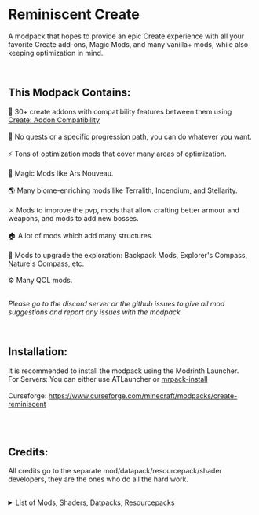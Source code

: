 # Reminiscent Create
 
A modpack that hopes to provide an epic Create experience with all your favorite Create add-ons, Magic Mods, and many vanilla+ mods, while also keeping optimization in mind.

<br>

## This Modpack Contains:
🔧 30+ create addons with compatibility features between them using [Create: Addon Compatibility](https://modrinth.com/mod/create-addon-compatibility)
<br>
<br>
📖 No quests or a specific progression path, you can do whatever you want.
<br>
<br>
⚡ Tons of optimization mods that cover many areas of optimization.
<br>
<br>
🎩 Magic Mods like Ars Nouveau.
<br>
<br>
🌎 Many biome-enriching mods like Terralith, Incendium, and Stellarity. 
<br>
<br>
⚔ Mods to improve the pvp, mods that allow crafting better armour and weapons, and mods to add new bosses.
<br>
<br>
🏠 A lot of mods which add many structures.
<br>
<br>
🧭 Mods to upgrade the exploration: Backpack Mods, Explorer's Compass, Nature's Compass, etc.
<br>
<br>
⚙ Many QOL mods.
<br>
<br>

*Please go to the discord server or the github issues to give all mod suggestions and report any issues with the modpack.*

<br>

## Installation:
It is recommended to install the modpack using the Modrinth Launcher.<br>
For Servers: You can either use ATLauncher or [mrpack-install](https://github.com/nothub/mrpack-install)
<br><br>
Curseforge: https://www.curseforge.com/minecraft/modpacks/create-reminiscent

<br><br>

## Credits:
All credits go to the separate mod/datapack/resourcepack/shader developers, they are the ones who do all the hard work.

<br>
<details>
  <summary>List of Mods, Shaders, Datpacks, Resourcepacks</summary>

- [3d-Skin-Layers](https://modrinth.com/mod/zV5r3pPn) by tr7zw
- [Ad Astra: Giselle Addon](https://modrinth.com/mod/XQDxCBVw) by gisellevonbingen
- [Ad Astra](https://modrinth.com/mod/3ufwT9JF) by Alex Nijjar
- [Advancement Plaques](https://modrinth.com/mod/9NM0dXub) by Grend
- [AlmostUnified](https://modrinth.com/mod/sdaSaQEz) by Almost Reliable
- [Apotheosis](https://www.curseforge.com/projects/313970) by Shadows_of_Fire
- [Apothic Attributes](https://www.curseforge.com/projects/898963) by Shadows_of_Fire
- [Apothic Curios](https://www.curseforge.com/projects/950712) by Daripher
- [AppleSkin](https://modrinth.com/mod/EsAfCjCV) by squeek
- [Architectury](https://modrinth.com/mod/lhGA9TYQ) by shedaniel
- [Argonauts](https://modrinth.com/mod/bb2EpKpx) by Alex Nijjar, ThatGravyBoat
- [Ars Creo](https://modrinth.com/mod/fZ324GMc)
- [Ars Nouveau](https://modrinth.com/mod/TKB6INcv) by Bailey Hollingsworth
- [Athena](https://modrinth.com/mod/b1ZV3DIJ) by ThatGravyBoat
- [AzureLib](https://modrinth.com/mod/7zlUOZvb) by AzureDoom, Gecko, Eliot, Chappie, DerToaster, Tslat, Bvanseg
- [Bad Packets](https://modrinth.com/mod/ftdbN0KK) by deirn
- [Balm](https://modrinth.com/mod/MBAkmtvl) by BlayTheNinth
- [Better Compatibility Checker](https://modrinth.com/mod/KJhXPbHQ) by Gaz
- [BetterF3](https://modrinth.com/mod/V8TerSIX) by TreyRuffy, cominixo
- [Bookshelf](https://modrinth.com/mod/uy4Cnpcm) by Darkhax
- [Botarium](https://modrinth.com/mod/2u6LRnMa) by CodexAdrian
- [Caelus API](https://modrinth.com/mod/40FYwb4z) by C4
- [Catalogue](https://www.curseforge.com/projects/459701) by MrCrayfish
- [Chefs Delight](https://modrinth.com/mod/pvcsfne4) by Redstone Games
- [Chipped](https://modrinth.com/mod/BAscRYKm) by Alex Nijjar, Grimbop, Kekie6, ThatGravyBoat
- [ChoiceTheorem's Overhauled Village](https://modrinth.com/mod/fgmhI8kH) by ChoiceTheorem
- [CIT Resewn](https://www.curseforge.com/projects/912099) by SHsuperCM, Asek3,Tfarcenim
- [Cloth Config v10 API](https://modrinth.com/mod/9s6osm5g) by shedaniel
- [Clumps](https://modrinth.com/mod/Wnxd13zP) by Jaredlll08
- [Collective](https://modrinth.com/mod/e0M1UDsY) by Rick South
- [Configured Defaults](https://modrinth.com/mod/configured-defaults) by Fuzs, SHXRKIE, LunaPixelStudios
- [Controlling](https://modrinth.com/mod/xv94TkTM) by Jaredlll08
- [Create : Encased](https://modrinth.com/mod/hSSqdyU1) by iglee42
- [Create Big Cannons](https://modrinth.com/mod/GWp4jCJj) by rbasamoyai
- [Create Compact Exp (by NoCube)](https://www.curseforge.com/projects/750806) by NoCube
- [Create Confectionery](https://www.curseforge.com/projects/531834) by Furti_Two
- [Create Crafts & Additions](https://modrinth.com/mod/kU1G12Nn) by MRH0
- [Create Deco](https://modrinth.com/mod/sMvUb4Rb) by Kayla, Talrey
- [Create Diesel Generators](https://modrinth.com/mod/ZM3tt6p1) by kamień-bot AKA George VI AKA Jesz
- [Create Enchantment Industry](https://modrinth.com/mod/JWGBpFUP) by MarbleGateKeeper & LimonBlaze
- [Create Goggles](https://modrinth.com/mod/L1RT5SJc) by Robocraft999
- [Create Mechanical Extruder](https://modrinth.com/mod/hGAlcCDJ)
- [Create Mechanical Spawner](https://modrinth.com/mod/T1hmeGi9) by oierbravo
- [Create Ore Excavation](https://modrinth.com/mod/ResbpANg) by tom5454
- [Create Recycling](https://www.curseforge.com/projects/872577) by NoCube
- [Create Sifter](https://modrinth.com/mod/r018adCw)
- [Create Slice & Dice](https://modrinth.com/mod/GmjmRQ0A) by possible_triangle
- [Create Stuff & Additions](https://modrinth.com/mod/aq9qUUQG) by Furti_Two
- [Create Track Map](https://modrinth.com/mod/gxoNIjg6) by LittleChaSiu
- [Create Utilities](https://modrinth.com/mod/PRHeWeBs) by Duquee_
- [Create: Addon Compatibility](https://modrinth.com/mod/create-addon-compatibility) by Amronos
- [Create: Bells & Whistles](https://modrinth.com/mod/gJ5afkVv) by Alexander Weimer
- [Create: Central Kitchen](https://modrinth.com/mod/btq68HMO) by LimonBlaze, MarbleGate and Etherwood
- [Create: Connected](https://modrinth.com/mod/Vg5TIO6d) by Lysine
- [Create: Design n' Decor](https://modrinth.com/mod/x49wilh8) by DrMangoTea, Milky, Luna, Pepa, Spydnel
- [Create: Dreams & Desires](https://modrinth.com/mod/JmybsfWs) by LopyLuna
- [Create: Easy Structures](https://modrinth.com/mod/z69Pxatv) by Ma_Do
- [Create: Garnished](https://modrinth.com/mod/6e2SlzR4) by DakotaPride
- [Create: More Drill Heads](https://modrinth.com/mod/9MEmQKkF) by Forsteri
- [Create: New Age](https://modrinth.com/mod/FTeXqI9v) by Antarctic Gardens
- [Create: Power Loader](https://modrinth.com/mod/wPQ6GgFE) by Lysine
- [Create: Steam 'n' Rails](https://modrinth.com/mod/ZzjhlDgM) by The Railways Teams
- [Create: The Factory Must Grow](https://modrinth.com/mod/USgVjXsk) by DrMangoTea, Pepa, Milky, Luna
- [create: things and misc](https://modrinth.com/mod/uWrs8XlB) by To0pa, Unusual Squad, MCreator
- [Create: Vintage Improvements](https://modrinth.com/mod/S27aYArf) by Negodya1
- [Create](https://modrinth.com/mod/LNytGWDc) by simibubi
- [CreateArmory](https://modrinth.com/mod/MIxwm5GN) by dcchill
- [Cristel Lib](https://modrinth.com/mod/cl223EMc) by Cristelknight999
- [Curios API](https://modrinth.com/mod/vvuO3ImH) by C4
- [Destroy](https://modrinth.com/mod/uY7EYHum) by petrolpark
- [Dimensional Traders](https://www.curseforge.com/projects/907965) by Xanthian
- [Dynamic FPS](https://modrinth.com/mod/LQ3K71Q1) by juliand665 & LostLuma
- [Easy Piglins](https://modrinth.com/mod/l6n94pax) by Max Henkel
- [Easy Villagers](https://modrinth.com/mod/Kaov2qgi) by Max Henkel
- [Embeddium Extra](https://modrinth.com/mod/oY2B1pjg) by dima_dencep, FlashyReese
- [Embeddium](https://modrinth.com/mod/sk9rgfiA) by embeddedt
- [EMI](https://modrinth.com/mod/emi) by Emi
- [EMIffect](https://modrinth.com/mod/emiffect) by Flamarine
- [EMI Loot](https://modrinth.com/mod/emi-loot) by fzzyhmstrs, gayasslily
- [EMI Trades](https://modrinth.com/mod/emitrades) by Flamarine
- [EnchantmentDescriptions](https://modrinth.com/mod/UVtY3ZAC) by Darkhax
- [End's Delight](https://modrinth.com/mod/yHN0njMr) by FoggyHillside
- [Entity Model Features](https://modrinth.com/mod/4I1XuqiY) by Traben
- [Entity Texture Features](https://modrinth.com/mod/BVzZfTc1) by Traben
- [EntityCulling](https://modrinth.com/mod/NNAgCjsB) by tr7zw
- [Epic Samurai](https://modrinth.com/mod/lMWJDrbO) by epicsamuraisareus
- [Explorer's Compass](https://modrinth.com/mod/RV1qfVQ8) by ChaosTheDude
- [Eureka](https://modrinth.com/mod/eureka) by rubydesic, millennIumAMbiguity
- [Extended Cogwheels](https://modrinth.com/mod/qO4lsa4Y) by Rabbitminers
- [Farmer's Delight](https://modrinth.com/mod/R2OftAxM) by vectorwing
- [Ferrite Core](https://modrinth.com/mod/uXXizFIs) by malte0811
- [Forge Config Screens](https://modrinth.com/mod/5WeWGLoJ) by Fuzs
- [FramedBlocks](https://modrinth.com/mod/wbgfS34j) by XFactHD
- [Full Brightness Toggle](https://modrinth.com/mod/aEK1KhsC) by Rick South
- [Fusion](https://modrinth.com/mod/p19vrgc2) by SuperMartijn642
- [GeckoLib 4](https://modrinth.com/mod/8BmcQJ2H) by Gecko, Eliot, AzureDoom, DerToaster, Tslat, Witixin
- [GeckoLibIrisCompat](https://modrinth.com/mod/TbriQCWD) by ElocinDev
- [Geophilic](https://modrinth.com/mod/hl5OLM95) by bebebea_loste
- [Global Packs](https://modrinth.com/mod/NRLPy2mk)
- [Gravestone Mod](https://modrinth.com/mod/RYtXKJPr) by Max Henkel
- [Guardian Beam Defense](https://modrinth.com/mod/pwPEdvXO) by ibarnstormer
- [Heracles](https://modrinth.com/mod/lo90fZoB) by ThatGravyBoat
- [Iceberg](https://modrinth.com/mod/5faXoLqX) by Grend
- [Immersive Aircraft](https://modrinth.com/mod/x3HZvrj6) by Luke100000
- [Immersive Structures](https://modrinth.com/mod/CVBAErky) by ChoiceTheorem
- [Incendium](https://modrinth.com/mod/ZVzW5oNS) by Stardust Labs
- [Inventory Profiles Next](https://modrinth.com/mod/O7RBXm3n) by blackd/mirinimi
- [Iron Chests: Restocked](https://modrinth.com/mod/n2de3t2z) by Dev and Upgrade Textures - ThatGravyBoat, All Other Textures - Kekie
- [Item Borders](https://modrinth.com/mod/b1fMg6sH) by Grend
- [Jade Addons](https://modrinth.com/mod/xuDOzCLy) by Snownee
- [Jade](https://modrinth.com/mod/nvQzSEkH) by Snownee
- [Just Enough Advancements](https://modrinth.com/mod/5JY3QNIB) by MelanX, noeppi_noeppi
- [Just Enough Effects Descriptions](https://modrinth.com/mod/EO27GKs1) by MehVahdJukaar
- [Just Enough Items](https://modrinth.com/mod/u6dRKJwZ) by mezz
- [Just Enough Professions (JEP)](https://modrinth.com/mod/kB56GtWA) by Mrbysco, ShyNieke
- [Just Enough Resources](https://modrinth.com/mod/uEfK2CXF) by way2muchnoise
- [Kotlin for Forge](https://modrinth.com/mod/kotlin-for-forge) by thedarkcolour
- [Leave My Bars Alone](https://modrinth.com/mod/gK9mebQg) by Fuzs
- [Leaves Be Gone](https://modrinth.com/mod/AVq17PqV) by Fuzs
- [Legendary Tooltips](https://modrinth.com/mod/atHH8NyV) by Grend
- [libIPN](https://modrinth.com/mod/onSQdWhM) by blackd/mirinimi
- [LibX](https://modrinth.com/mod/libx) by ModdingX
- [Lithostitched](https://modrinth.com/mod/XaDC71GB) by Apollo, SmellyModder
- [Lootr](https://modrinth.com/mod/EltpO5cN) by Noobanidus
- [Memory Leak Fix](https://modrinth.com/mod/NRjRiSSD) by FX - PR0CESS
- [Moderately Enough Effect Descriptions](https://modrinth.com/mod/1dxbxzCg) by neon_cranberries
- [ModernFix](https://modrinth.com/mod/nmDcB62a) by embeddedt
- [MonoLib](https://modrinth.com/mod/9leXt4A5) by Jason13
- [Moonlight Library](https://modrinth.com/mod/twkfQtEc) by MehVahdJukaar
- [Mouse Tweaks](https://modrinth.com/mod/aC3cM3Vq) by Ivan Molodetskikh (YaLTeR)
- [Naturalist](https://modrinth.com/mod/F8BQNPWX) by Starfish Studios
- [Nature's Compass](https://modrinth.com/mod/fPetb5Kh) by ChaosTheDude
- [Nether's Delight](https://modrinth.com/mod/Vv0RM7WN) by Umpaz, SoyTutta
- [NewShieldVariants](https://modrinth.com/mod/w5Fni7I5) by Jason13, Lupin
- [No Chat Reports](https://modrinth.com/mod/qQyHxfxd) by Aizistral
- [Oculus Flywheel Compat](https://modrinth.com/mod/ndHYMY2K) by Leon
- [Oculus](https://modrinth.com/mod/GchcoXML) by NanoLive, dima_dencep, coderbot, IMS212, Justsnoopy30, FoundationGames
- [Open Parties and Claims](https://modrinth.com/mod/gF3BGWvG) by xaero96 and other contributors
- [Patchouli](https://modrinth.com/mod/nU0bVIaL) by Vazkii
- [Placebo](https://www.curseforge.com/projects/283644) by Shadows_of_Fire
- [Polymorph](https://modrinth.com/mod/tagwiZkJ) by Illusive Soulworks
- [Prism](https://modrinth.com/mod/1OE8wbN0) by Grend
- [Prometheus](https://modrinth.com/mod/iYcNKH7W) by ThatGravyBoat
- [Puzzles Lib](https://modrinth.com/mod/QAGBst4M) by Fuzs
- [Radium](https://modrinth.com/mod/2gvRmQXx) by dima_dencep, NanoLive
- [Rechiseled: Create](https://modrinth.com/mod/E6867niZ) by SuperMartijn642
- [Rechiseled](https://modrinth.com/mod/B0g2vT6l) by SuperMartijn642
- [Remove Terralith Intro Message](https://modrinth.com/mod/sk4iFZGy) by Stardust, catter1
- [Repurposed Structures](https://modrinth.com/mod/QDNS5oAT) by TelepathicGrunt
- [Resource Pack Overrides](https://modrinth.com/mod/YsFycamt) by Fuzs
- [Resourceful Lib](https://modrinth.com/mod/G1hIVOrD) by ThatGravyBoat, Epic_Oreo
- [Resourcefulconfig](https://modrinth.com/mod/M1953qlQ)
- [Rhino](https://modrinth.com/mod/sk9knFPE) by LatvianModder, Mozilla
- [Searchables](https://modrinth.com/mod/fuuu3xnx) by Jaredlll08
- [Ships](https://modrinth.com/mod/M185nxi6) by EMD0123
- [ShulkerBoxTooltip](https://modrinth.com/mod/2M01OLQq) by MisterPeModder
- [Simple Voice Chat](https://modrinth.com/mod/9eGKb6K1) by Max Henkel
- [Simply Swords](https://modrinth.com/mod/bK3Ubu9p) by Sweenus
- [Small Ships](https://modrinth.com/mod/rGWEHQrP) by talhanation, metroite
- [Sophisticated Backpacks](https://www.curseforge.com/projects/422301) by P3pp3rF1y, Ridanisaurus
- [Sophisticated Core](https://www.curseforge.com/projects/618298) by P3pp3rF1y
- [Starlight](https://modrinth.com/mod/iRfIGC1s) by Spottedleaf
- [Starter Kit](https://modrinth.com/mod/6L3ydNi8) by Rick South
- [Stellarity](https://modrinth.com/mod/bZgeDzN8) by kohara
- [Stoneworks](https://modrinth.com/mod/FzyTKtVF) by Fuzs
- [Storage Drawers](https://modrinth.com/mod/guitPqEi) by Texelsaur
- [Structure Gel API](https://modrinth.com/mod/T8TGycIQ) by Silver_David, KingPhygieBoo, Jonathing
- [SuperMartijn642's Config Lib](https://modrinth.com/mod/supermartijn642s-config-lib) by SuperMartijn642
- [SuperMartijn642's Core Lib](https://modrinth.com/mod/supermartijn642s-core-lib) by SuperMartijn642
- [Supplementaries](https://modrinth.com/mod/fFEIiSDQ) by MehVahdJukaar, Plantkillable
- [Tectonic](https://modrinth.com/mod/lWDHr9jE) by Apollo
- [TerraBlender](https://modrinth.com/mod/kkmrDlKT) by Adubbz
- [Terralith](https://modrinth.com/mod/8oi3bsk5) by Stardust Labs
- [Tom's Simple Storage Mod](https://modrinth.com/mod/XZNI4Cpy) by tom5454
- [Towns and Towers](https://modrinth.com/mod/DjLobEOy) by Kubek, Biban_Auriu, Cristelknight
- [Traveler's Backpack](https://modrinth.com/mod/rlloIFEV) by Tiviacz1337
- [Twigs](https://modrinth.com/mod/RG50cUrX) by Ninni
- [Ultris: Boss Expansion](https://modrinth.com/mod/tA7mQv7R) by LimeSplatus
- [Valkyrien Skies](https://modrinth.com/mod/valkyrien-skies) by rubydesic
- [VillagersPlus](https://modrinth.com/mod/oHGMwNDR) by Lion
- [Waystones](https://modrinth.com/mod/LOpKHB2A) by BlayTheNinth
- [Xaero's Minimap](https://modrinth.com/mod/1bokaNcj) by xaero96
- [Xaero's World Map](https://modrinth.com/mod/NcUtCpym) by xaero96
- [XaeroPlus](https://modrinth.com/mod/EnPUzSTg) by rfresh2
- [YUNG's API](https://modrinth.com/mod/Ua7DFN59) by YUNGNICKYOUNG
- [YUNG's Better Desert Temples](https://modrinth.com/mod/XNlO7sBv) by YUNGNICKYOUNG, Tera
- [YUNG's Better Dungeons](https://modrinth.com/mod/o1C1Dkj5) by YUNGNICKYOUNG, Acarii
- [YUNG's Better Jungle Temples](https://modrinth.com/mod/z9Ve58Ih) by YUNGNICKYOUNG, Tera
- [YUNG's Better Mineshafts](https://modrinth.com/mod/HjmxVlSr) by YUNGNICKYOUNG
- [YUNG's Better Nether Fortresses](https://modrinth.com/mod/Z2mXHnxP) by YUNGNICKYOUNG, Acarii
- [YUNG's Better Ocean Monuments](https://modrinth.com/mod/3dT9sgt4) by YUNGNICKYOUNG, Tera
- [YUNG's Better Witch Huts](https://modrinth.com/mod/t5FRdP87) by YUNGNICKYOUNG, Acarii
- [YUNG's Bridges](https://modrinth.com/mod/Ht4BfYp6) by YUNGNICKYOUNG
- [YUNG's Extras](https://modrinth.com/mod/ZYgyPyfq) by YUNGNICKYOUNG, Acarii

</details>
